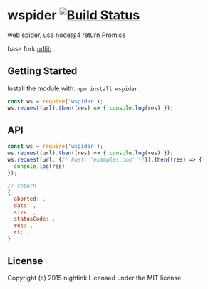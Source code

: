 # wspider [![Build Status](https://secure.travis-ci.org/nightink/wspider.png)](http://travis-ci.org/nightink/wspider)

web spider, use node@4 return Promise

base fork [urllib](http://github.com/node-modules/urllib)

## Getting Started
Install the module with: `npm install wspider`

```javascript
const ws = require('wspider');
ws.request(url).then((res) => { console.log(res) });
```

## API

```javascript
const ws = require('wspider');
ws.request(url).then((res) => { console.log(res) });
ws.request(url, {/* host: 'examples.com' */}).then((res) => {
  console.log(res)
});

// return
{
  aborted: ,
  data: ,
  size: ,
  statusCode: ,
  res: ,
  rt: ,
}
```

## License
Copyright (c) 2015 nightink
Licensed under the MIT license.
